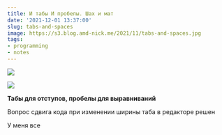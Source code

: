 ```yaml
---
title: И табы И пробелы. Шах и мат
date: '2021-12-01 13:37:00'
slug: tabs-and-spaces
image: https://s3.blog.amd-nick.me/2021/11/tabs-and-spaces.jpg
tags:
- programming
- notes
---
```


![](https://s3.blog.amd-nick.me/2021/11/tabs-and-spaces.jpg)

<!--truncate-->

![](https://s3.blog.amd-nick.me/2021/11/image-4.png)

**Табы для отступов, пробелы для выравниваний**

Вопрос сдвига кода при изменении ширины таба в редакторе решен

У меня все

